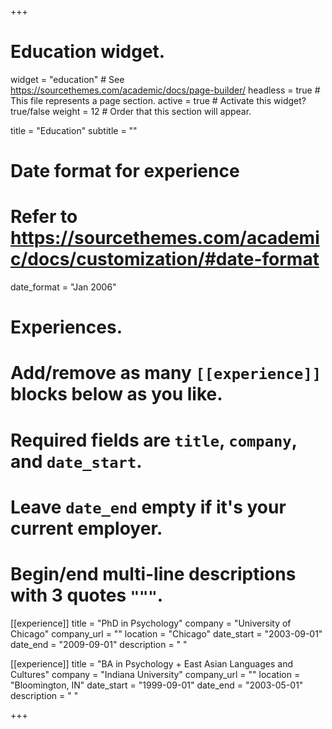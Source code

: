+++
# Education widget.
widget = "education"  # See https://sourcethemes.com/academic/docs/page-builder/
headless = true  # This file represents a page section.
active = true  # Activate this widget? true/false
weight = 12  # Order that this section will appear.

title = "Education"
subtitle = ""

# Date format for experience
#   Refer to https://sourcethemes.com/academic/docs/customization/#date-format
date_format = "Jan 2006"

# Experiences.
#   Add/remove as many `[[experience]]` blocks below as you like.
#   Required fields are `title`, `company`, and `date_start`.
#   Leave `date_end` empty if it's your current employer.
#   Begin/end multi-line descriptions with 3 quotes `"""`.
[[experience]]
  title = "PhD in Psychology"
  company = "University of Chicago"
  company_url = ""
  location = "Chicago"
  date_start = "2003-09-01"
  date_end = "2009-09-01"
  description = " "

[[experience]]
  title = "BA in Psychology + East Asian Languages and Cultures"
  company = "Indiana University"
  company_url = ""
  location = "Bloomington, IN"
  date_start = "1999-09-01"
  date_end = "2003-05-01"
  description = " "
  
+++
